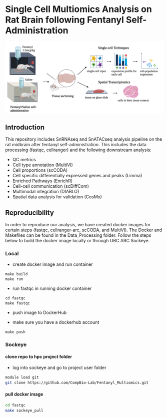 # Single Cell Multiomics Analysis on Rat Brain following Fentanyl Self-Administration 

![Method Overview](Images/method_overview.png)

## Introduction 
This repository includes SnRNAseq and SnATACseq analysis pipeline on the rat midbrain after fentanyl self-administration. This includes the data processing (fastqc, cellranger) and the following downstream analysis: 
* QC metrics 
* Cell type annotation (MultiVI) 
* Cell proportions (scCODA) 
* Cell specific differentially expressed genes and peaks (Limma) 
* Enriched Pathways (EnrichR)
* Cell-cell communication (scDiffCom)
* Multimodal integration (DIABLO)
* Spatial data analysis for validation (CosMx) 

## Reproducibility 
In order to reproduce our analysis, we have created docker images for certain steps (fastqc, cellranger-arc, scCODA, and MultiVI). The Docker and Makefiles can be found in the Data_Processing folder. Follow the steps below to build the docker image locally or through UBC ARC Sockeye. 

### Local 
- create docker image and run container
```
make build
make run
```

- run fastqc in running docker container
```
cd fastqc
make fastqc
```

- push image to DockerHub
* make sure you have a dockerhub account
```
make push
```

### Sockeye

#### clone repo to hpc project folder
- log into sockeye and go to project user folder

```bash
module load git
git clone https://github.com/CompBio-Lab/Fentanyl_Multiomics.git
```

#### pull docker image

```bash
cd fastqc
make sockeye_pull
```

